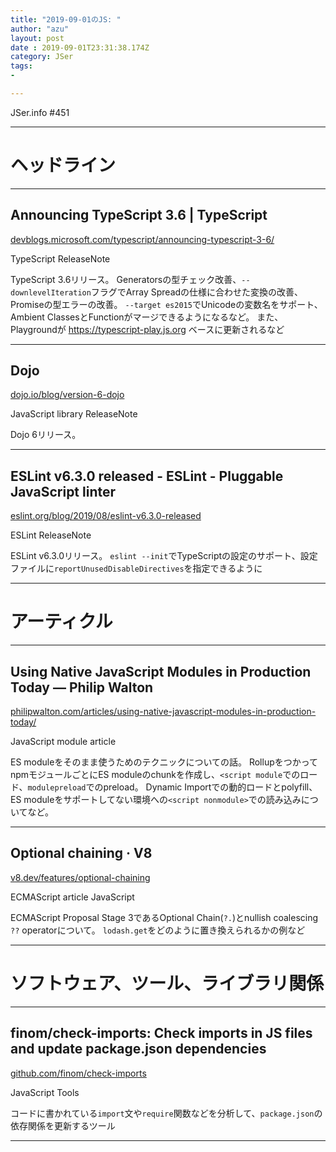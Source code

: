 ```yaml
---
title: "2019-09-01のJS: "
author: "azu"
layout: post
date : 2019-09-01T23:31:38.174Z
category: JSer
tags:
-

---
```


JSer.info #451

----

<h1 class="site-genre">ヘッドライン</h1>

----

## Announcing TypeScript 3.6 | TypeScript
[devblogs.microsoft.com/typescript/announcing-typescript-3-6/](https://devblogs.microsoft.com/typescript/announcing-typescript-3-6/ "Announcing TypeScript 3.6 | TypeScript")
<p class="jser-tags jser-tag-icon"><span class="jser-tag">TypeScript</span> <span class="jser-tag">ReleaseNote</span></p>

TypeScript 3.6リリース。
 Generatorsの型チェック改善、`--downlevelIteration`フラグでArray Spreadの仕様に合わせた変換の改善、Promiseの型エラーの改善。 `--target es2015`でUnicodeの変数名をサポート、Ambient ClassesとFunctionがマージできるようになるなど。
また、Playgroundが https://typescript-play.js.org ベースに更新されるなど


----

## Dojo
[dojo.io/blog/version-6-dojo](https://dojo.io/blog/version-6-dojo "Dojo")
<p class="jser-tags jser-tag-icon"><span class="jser-tag">JavaScript</span> <span class="jser-tag">library</span> <span class="jser-tag">ReleaseNote</span></p>

Dojo 6リリース。


----

## ESLint v6.3.0 released - ESLint - Pluggable JavaScript linter
[eslint.org/blog/2019/08/eslint-v6.3.0-released](https://eslint.org/blog/2019/08/eslint-v6.3.0-released "ESLint v6.3.0 released - ESLint - Pluggable JavaScript linter")
<p class="jser-tags jser-tag-icon"><span class="jser-tag">ESLint</span> <span class="jser-tag">ReleaseNote</span></p>

ESLint v6.3.0リリース。
`eslint --init`でTypeScriptの設定のサポート、設定ファイルに`reportUnusedDisableDirectives`を指定できるように


----
<h1 class="site-genre">アーティクル</h1>

----

## Using Native JavaScript Modules in Production Today — Philip Walton
[philipwalton.com/articles/using-native-javascript-modules-in-production-today/](https://philipwalton.com/articles/using-native-javascript-modules-in-production-today/ "Using Native JavaScript Modules in Production Today — Philip Walton")
<p class="jser-tags jser-tag-icon"><span class="jser-tag">JavaScript</span> <span class="jser-tag">module</span> <span class="jser-tag">article</span></p>

ES moduleをそのまま使うためのテクニックについての話。
RollupをつかってnpmモジュールごとにES moduleのchunkを作成し、`<script module`でのロード、`modulepreload`でのpreload。
Dynamic Importでの動的ロードとpolyfill、ES moduleをサポートしてない環境への`<script nonmodule>`での読み込みについてなど。


----

## Optional chaining · V8
[v8.dev/features/optional-chaining](https://v8.dev/features/optional-chaining "Optional chaining · V8")
<p class="jser-tags jser-tag-icon"><span class="jser-tag">ECMAScript</span> <span class="jser-tag">article</span> <span class="jser-tag">JavaScript</span></p>

ECMAScript Proposal Stage 3であるOptional Chain(`?.`)とnullish coalescing `??` operatorについて。
`lodash.get`をどのように置き換えられるかの例など


----
<h1 class="site-genre">ソフトウェア、ツール、ライブラリ関係</h1>

----

## finom/check-imports: Check imports in JS files and update package.json dependencies
[github.com/finom/check-imports](https://github.com/finom/check-imports "finom/check-imports: Check imports in JS files and update package.json dependencies")
<p class="jser-tags jser-tag-icon"><span class="jser-tag">JavaScript</span> <span class="jser-tag">Tools</span></p>

コードに書かれている`import`文や`require`関数などを分析して、`package.json`の依存関係を更新するツール


----
